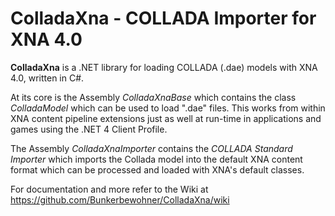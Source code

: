 ColladaXna - COLLADA Importer for XNA 4.0
=========================================

**ColladaXna** is a .NET library for loading COLLADA (.dae) models with XNA 4.0, written in C#.

At its core is the Assembly _ColladaXnaBase_ which contains the class _ColladaModel_ which can be used to load ".dae" files. This works from within XNA content pipeline extensions just as well at run-time in applications and games using the .NET 4 Client Profile.

The Assembly _ColladaXnaImporter_ contains the _COLLADA Standard Importer_ which imports the Collada model into the default XNA content format which can be processed and loaded with XNA's default classes.

For documentation and more refer to the Wiki at https://github.com/Bunkerbewohner/ColladaXna/wiki